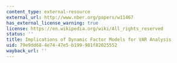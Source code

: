 ```yaml
---
content_type: external-resource
external_url: http://www.nber.org/papers/w11467
has_external_license_warning: true
license: https://en.wikipedia.org/wiki/All_rights_reserved
status: ''
title: Implications of Dynamic Factor Models for VAR Analysis
uid: 79e9dd68-4e74-47e5-b199-981f82025552
wayback_url: ''
---
```

